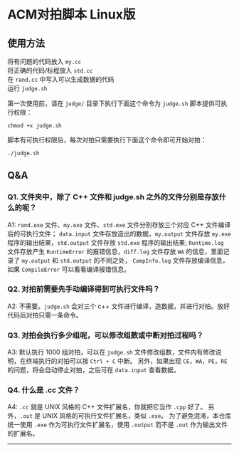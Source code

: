 # ACM对拍脚本 Linux版

## 使用方法

将有问题的代码放入 `my.cc`  
将正确的代码/标程放入 `std.cc`  
在 `rand.cc` 中写入可以生成数据的代码  
运行 `judge.sh`  

第一次使用前，请在 `judge/` 目录下执行下面这个命令为 `judge.sh` 脚本提供可执行权限：  
```shell
chmod +x judge.sh
```

脚本有可执行权限后，每次对拍只需要执行下面这个命令即可开始对拍：  
```bash
./judge.sh
```
## Q&A

### Q1. 文件夹中，除了 C++ 文件和 judge.sh 之外的文件分别是存放什么的呢？

A1: `rand.exe` 文件、`my.exe` 文件、`std.exe` 文件分别存放三个对应 C++ 文件编译后的可执行文件；
`data.input` 文件存放造出的数据，`my.output` 文件存放 `my.exe` 程序的输出结果，`std.output` 文件存放 `std.exe` 程序的输出结果;
`Runtime.log` 文件存放产生 `RuntimeError` 的报错信息，`diff.log` 文件存放 `WA` 的信息，里面记录了 `my.output` 和 `std.output` 的不同之处，
`CompInfo.log` 文件存放编译信息，如果 `CompileError` 可以看看编译报错信息。

### Q2. 对拍前需要先手动编译得到可执行文件吗？

A2: 不需要。`judge.sh` 会对三个 c++ 文件进行编译，造数据，并进行对拍。放好代码后对拍只需一条命令。  

### Q3. 对拍会执行多少组呢，可以修改组数或中断对拍过程吗？

A3: 默认执行 1000 组对拍，可以在 `judge.sh` 文件修改组数，文件内有修改说明，在终端执行的对拍可以按 `Ctrl + C` 中断。
另外，如果出现 `CE`，`WA`，`PE`，`RE` 的问题，将会自动停止对拍，之后可在 `data.input` 查看数据。

### Q4. 什么是 .cc 文件？

A4: `.cc` 就是 UNIX 风格的 C++ 文件扩展名，你就把它当作 `.cpp` 好了。
另外，`.out` 是 UNIX 风格的可执行文件扩展名，类似 `.exe`。
为了避免混淆，本仓库统一使用 `.exe` 作为可执行文件扩展名，使用 `.output` 而不是 `.out` 作为输出文件的扩展名。

---
